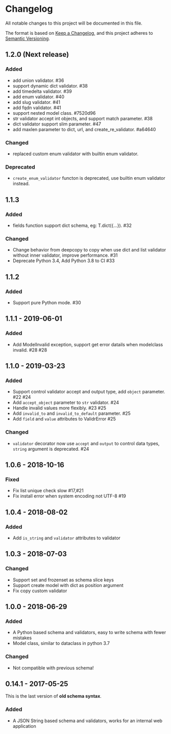 # Changelog

All notable changes to this project will be documented in this file.

The format is based on [Keep a Changelog](https://keepachangelog.com/en/1.0.0/),
and this project adheres to [Semantic Versioning](https://semver.org/spec/v2.0.0.html).

## 1.2.0 (Next release)

### Added

- add union validator. #36
- support dynamic dict validator. #38
- add timedelta validator. #39
- add enum validator. #40
- add slug validator. #41
- add fqdn validator. #41
- support nested model class. #7520d96
- str validator accept int objects, and support match parameter. #38
- dict validator support slim parameter. #47
- add maxlen parameter to dict, url, and create_re_validator. #a64640

### Changed

- replaced custom enum validator with builtin enum validator.

### Deprecated

- `create_enum_validator` functon is deprecated, use builtin enum validator instead.

## 1.1.3

### Added

- fields function support dict schema, eg: T.dict({...}). #32

### Changed

- Change behavior from deepcopy to copy when use dict and list validator without inner validator, improve performance. #31
- Deprecate Python 3.4, Add Python 3.8 to CI  #33

## 1.1.2

### Added

- Support pure Python mode. #30

## 1.1.1 - 2019-06-01

### Added

- Add ModelInvalid exception, support get error datails when modelclass invalid. #28 #28

## 1.1.0 - 2019-03-23

### Added

- Support control validator accept and output type, add `object` parameter. #22 #24
- Add `accept_object` parameter to `str` validator. #24
- Handle invalid values more flexibly. #23 #25
- Add `invalid_to` and `invalid_to_default` parameter. #25
- Add `field` and `value` attributes to ValidrError #25

### Changed

- `validator` decorator now use `accept` and `output` to control data types, `string` argument is deprecated. #24

## 1.0.6 - 2018-10-16

### Fixed

- Fix list unique check slow #17,#21
- Fix install error when system encoding not UTF-8 #19

## 1.0.4 - 2018-08-02

### Added

- Add `is_string` and `validator` attributes to validator

## 1.0.3 - 2018-07-03

### Changed

- Support set and frozenset as schema slice keys
- Support create model with dict as position argument
- Fix copy custom validator

## 1.0.0 - 2018-06-29

### Added

- A Python based schema and validators, easy to write schema with fewer mistakes
- Model class, similar to dataclass in python 3.7

### Changed

- Not compatible with previous schema!

## 0.14.1 - 2017-05-25

This is the last version of **old schema syntax**.

### Added

- A JSON String based schema and validators, works for an internal web application

